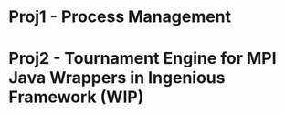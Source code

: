 # Proj1 - Process Management
# Proj2 - Tournament Engine for MPI Java Wrappers in Ingenious Framework (WIP)
